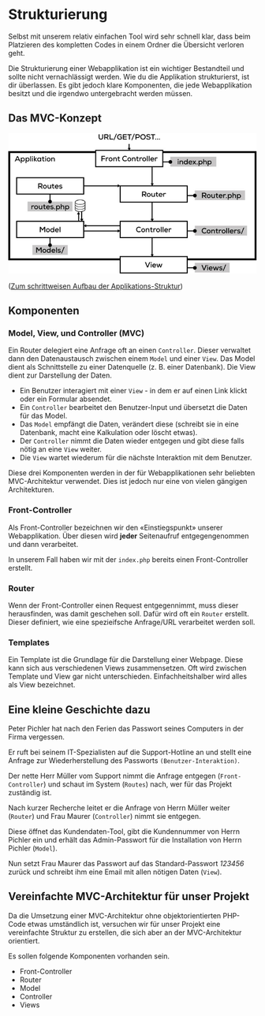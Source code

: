 # Strukturierung

Selbst mit unserem relativ einfachen Tool wird sehr schnell klar, dass beim Platzieren des kompletten Codes in einem Ordner die Übersicht verloren geht.

Die Strukturierung einer Webapplikation ist ein wichtiger Bestandteil und sollte nicht vernachlässigt werden. Wie du die Applikation strukturierst, ist dir überlassen. Es gibt jedoch klare Komponenten, die jede Webapplikation besitzt und die irgendwo untergebracht werden müssen.

## Das MVC-Konzept
![Szene 1](res/09.jpg)

([Zum schrittweisen Aufbau der Applikations-Struktur](res))

## Komponenten

### Model, View, und Controller (MVC)

Ein Router delegiert eine Anfrage oft an einen `Controller`. Dieser verwaltet dann den Datenaustausch zwischen einem `Model` und einer `View`. Das Model dient als Schnittstelle zu einer Datenquelle (z. B. einer Datenbank). Die View dient zur Darstellung der Daten.

* Ein Benutzer interagiert mit einer `View` - in dem er auf einen Link klickt oder ein Formular absendet.
* Ein `Controller` bearbeitet den Benutzer-Input und übersetzt die Daten für das Model.
* Das `Model` empfängt die Daten, verändert diese (schreibt sie in eine Datenbank, macht eine Kalkulation oder löscht etwas).
* Der `Controller` nimmt die Daten wieder entgegen und gibt diese falls nötig an eine `View` weiter.
* Die `View` wartet wiederum für die nächste Interaktion mit dem Benutzer.

Diese drei Komponenten werden in der für Webapplikationen sehr beliebten MVC-Architektur verwendet. Dies ist jedoch nur eine von vielen gängigen Architekturen.

### Front-Controller

Als Front-Controller bezeichnen wir den «Einstiegspunkt» unserer Webapplikation. Über diesen wird **jeder** Seitenaufruf entgegengenommen und dann verarbeitet.

In unserem Fall haben wir mit der `index.php` bereits einen Front-Controller erstellt. 

### Router

Wenn der Front-Controller einen Request entgegennimmt, muss dieser herausfinden, was damit geschehen soll. Dafür wird oft ein `Router` erstellt. Dieser definiert, wie eine spezieifsche Anfrage/URL verarbeitet werden soll.

### Templates

Ein Template ist die Grundlage für die Darstellung einer Webpage. Diese kann sich aus verschiedenen Views zusammensetzen. Oft wird zwischen Template und View gar nicht unterschieden. Einfachheitshalber wird alles als View bezeichnet.

## Eine kleine Geschichte dazu

Peter Pichler hat nach den Ferien das Passwort seines Computers in der Firma vergessen. 

Er ruft bei seinem IT-Spezialisten auf die Support-Hotline an und stellt eine Anfrage zur Wiederherstellung des Passworts `(Benutzer-Interaktion)`. 

Der nette Herr Müller vom Support nimmt die Anfrage entgegen (`Front-Controller`) und schaut im System (`Routes`) nach, wer für das Projekt zuständig ist. 

Nach kurzer Recherche leitet er die Anfrage von Herrn Müller weiter (`Router`) und Frau Maurer (`Controller`) nimmt sie entgegen. 

Diese öffnet das Kundendaten-Tool, gibt die Kundennummer von Herrn Pichler ein und erhält das Admin-Passwort für die Installation von Herrn Pichler (`Model`).

Nun setzt Frau Maurer das Passwort auf das Standard-Passwort *123456* zurück und schreibt ihm eine Email mit allen nötigen Daten (`View`).

## Vereinfachte MVC-Architektur für unser Projekt

Da die Umsetzung einer MVC-Architektur ohne objektorientierten PHP-Code etwas umständlich ist, versuchen wir für unser Projekt eine vereinfachte Struktur zu erstellen, die sich aber an der MVC-Architektur orientiert.

Es sollen folgende Komponenten vorhanden sein.

* Front-Controller
* Router
* Model
* Controller
* Views
